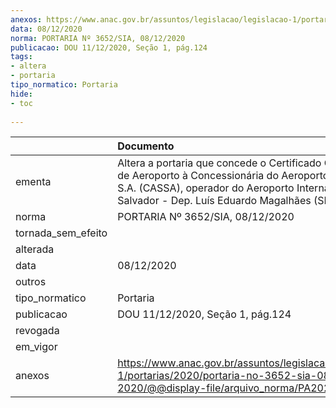 ```yaml
---
anexos: https://www.anac.gov.br/assuntos/legislacao/legislacao-1/portarias/2020/portaria-no-3652-sia-08-12-2020/@@display-file/arquivo_norma/PA2020-3652.pdf
data: 08/12/2020
norma: PORTARIA Nº 3652/SIA, 08/12/2020
publicacao: DOU 11/12/2020, Seção 1, pág.124
tags:
- altera
- portaria
tipo_normatico: Portaria
hide: 
- toc 
 
---
```


|                    | Documento                                                                                                                                                                                                          |
|:-------------------|:-------------------------------------------------------------------------------------------------------------------------------------------------------------------------------------------------------------------|
| ementa             | Altera a portaria que concede o Certificado Operacional de Aeroporto à Concessionária do Aeroporto de Salvador S.A. (CASSA), operador do Aeroporto Internacional de Salvador - Dep. Luís Eduardo Magalhães (SBSV). |
| norma              | PORTARIA Nº 3652/SIA, 08/12/2020                                                                                                                                                                                   |
| tornada_sem_efeito |                                                                                                                                                                                                                    |
| alterada           |                                                                                                                                                                                                                    |
| data               | 08/12/2020                                                                                                                                                                                                         |
| outros             |                                                                                                                                                                                                                    |
| tipo_normatico     | Portaria                                                                                                                                                                                                           |
| publicacao         | DOU 11/12/2020, Seção 1, pág.124                                                                                                                                                                                   |
| revogada           |                                                                                                                                                                                                                    |
| em_vigor           |                                                                                                                                                                                                                    |
| anexos             | https://www.anac.gov.br/assuntos/legislacao/legislacao-1/portarias/2020/portaria-no-3652-sia-08-12-2020/@@display-file/arquivo_norma/PA2020-3652.pdf                                                               |